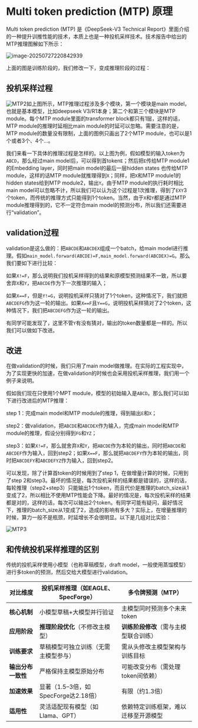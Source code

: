 # Multi token prediction (MTP) 原理

Multi token prediction (MTP) 是《DeepSeek-V3 Technical Report》里面介绍的一种提升训推性能的技术，本质上也是一种投机采样技术。技术报告中给出的MTP推理图解如下所示：

![image-20250727220842939](C:\Users\Administrator\AppData\Roaming\Typora\typora-user-images\image-20250727220842939.png)

上面的图是训练阶段的，我们修改一下，变成推理阶段的过程：

## 投机采样过程

![MTP2](F:\技术分享\MTP原理\MTP2.PNG)如上图所示，MTP推理过程涉及多个模块，第一个模块是main model，也就是基本模型，比如deepseek V3/R1本身；第二个和第三个模块是MTP module。每个MTP module里面的transformer block都只有1层，这样的话，MTP module的推理时延相比main module的时延可以忽略。需要注意的是，MTP module的数量没有限制，上面的图例只画出了2个MTP module，也可以是1个或者3个、4个...。

我们来看一下具体的推理过程是怎样的。以上图为例，假如模型的输入token为`ABCD`，那么经过main model后，可以得到首token`E`；然后把`E`传给MTP module1的Embedding layer，同时把main model的最后一层hidden states 也传给MTP module，这样的话MTP module就推理得到`X`；同样，把`X`和MTP module1的hidden states给到MTP module2，输出`Y`。由于MTP module的执行耗时相比main model可以忽略不计，所以我们可以认为这个过程是1次推理，得到了`EXY`3个token，而传统的推理方式只能得到1个token。当然，由于`X`和`Y`都是通过MTP module推理得到的，它不一定符合main model的预测分布，所以我们还需要进行“validation”。

## validation过程

validation是这么做的：把`ABCDE`和`ABCDEX`组成一个batch，给main model进行推理。假如`main_model.forward(ABCDE)=F,main_model.forward(ABCDEX)=G`。那么我们要如下进行比较：

如果`X!=F`，那么说明我们投机采样得到的结果和原模型预测结果不一致，所以要舍弃`X`和`Y`，把`ABCDE`作为下一次推理的输入；

如果`X==F`，但是`Y!=G`，说明投机采样只猜对了1个token，这种情况下，我们就把`ABCDEFG`作为这一轮的输出。如果`X==F`且`Y==G`，说明投机采样猜对了2个token，这种情况下，我们把`ABCDEFG`作为这一轮的输出。

有同学可能发现了，这里不管`Y`有没有猜对，输出的token数量都是一样的。所以我们可以做如下改进。

## 改进

在做validation的时候，我们只用了main model做推理。在实际的工程实现中，为了实现更快的加速，在做validation的时候也会采用投机采样推理，我们用一个例子来说明。

假如我们现在只使用1个MPT module，模型的初始输入是`ABCD`。那么我们可以如下进行改进后的MTP推理：

step 1：完成main model和MTP module的推理，得到输出`E`和`X`；

step2：做validation，把`ABCDE`和`ABCDEX`作为输入，完成main model和MTP module的推理，假设分别得到`FG`和`YZ`；

step3：如果`X!=F`，那么就舍弃`X`和`Y`，把`ABCDE`作为本轮的输出，同时把`ABCDE`和`ABCDEF`作为输入，回到step2；如果`X==F`，那么就把`ABCDEFY`作为本轮的输出，同时把`ABCDEFY`和`ABCDEFYZ`作为输入，回到step2。

可以发现，除了计算首token的时候用到了step 1，在做增量计算的时候，只用到了step 2和step3。最坏的情况是，每次投机采样的结果都是错误的，这样的话，每轮推理（step2+step3）只能输出1个token，而且代价是推理的batch_size从1变成了2，所以相比不使用MTP性能会下降。最好的情况是，每次投机采样的结果都是对的，这样的话，每次可以输出2个token。有同学可能有疑问，最好情况下，推理的batch_size从1变成了2，造成的影响有多大？实际上，在增量推理的时候，算力一般不是瓶颈，时延增长不会很明显。以下是几组对比实验：

![MTP3](F:\技术分享\MTP原理\MTP3.PNG)

## 和传统投机采样推理的区别

传统的投机采样使用小模型（也称草稿模型，draft model，一般使用蒸馏模型）进行多token的预测，然后交给大模型进行validation。

| **对比维度**       | **投机采样推理（如EAGLE、SpecForge）** | **多令牌预测（MTP）**                  |
| ------------------ | -------------------------------------- | -------------------------------------- |
| **核心机制**       | 小模型草稿+大模型并行验证              | 主模型同时预测多个未来token            |
| **应用阶段**       | **推理阶段优化**（不修改主模型）       | **训练阶段修改**（需与主模型联合训练） |
| **训练要求**       | 草稿模型可独立训练（无需主模型参与）   | 需从头修改主模型架构与训练目标         |
| **输出分布一致性** | 严格保持主模型原始分布                 | 可能改变分布（需处理token间依赖）      |
| **加速效果**       | 显著（1.5–3倍，如SpecForge达2.18倍）   | 有限（约1.3倍）                        |
| **适用性**         | 灵活适配现有模型（如Llama、GPT）       | 依赖特定训练框架，难以迁移至开源模型   |

